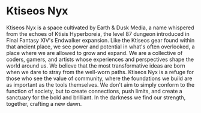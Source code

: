 # Ktiseos Nyx

Ktiseos Nyx is a space cultivated by Earth & Dusk Media, a name whispered from the echoes of Ktisis Hyperboreia, the level 87 dungeon introduced in Final Fantasy XIV's Endwalker expansion. Like the Ktiseos gear found within that ancient place, we see power and potential in what's often overlooked, a place where we are allowed to grow and expand. We are a collective of coders, gamers, and artists whose experiences and perspectives shape the world around us. We believe that the most transformative ideas are born when we dare to stray from the well-worn paths. Ktiseos Nyx is a refuge for those who see the value of community, where the foundations we build are as important as the tools themselves. We don't aim to simply conform to the function of society, but to create connections, push limits, and create a sanctuary for the bold and brilliant. In the darkness we find our strength, together, crafting a new dawn.
